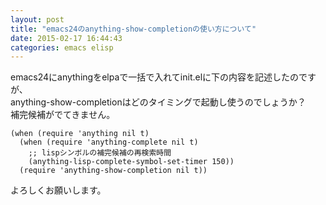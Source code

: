 ```yaml
---
layout: post
title: "emacs24のanything-show-completionの使い方について"
date: 2015-02-17 16:44:43
categories: emacs elisp
---
```

<p>emacs24にanythingをelpaで一括で入れてinit.elに下の内容を記述したのですが、<br>
anything-show-completionはどのタイミングで起動し使うのでしょうか？<br>
補完候補がでてきません。</p>

<pre><code>(when (require 'anything nil t)
  (when (require 'anything-complete nil t)
    ;; lispシンボルの補完候補の再検索時間
    (anything-lisp-complete-symbol-set-timer 150))
  (require 'anything-show-completion nil t))
</code></pre>

<p>よろしくお願いします。</p>
